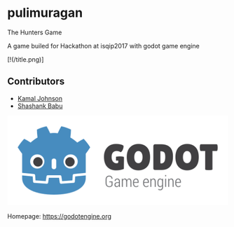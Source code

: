 # pulimuragan
The Hunters Game

A game builed for Hackathon at isqip2017 with godot game engine

[!(/title.png)]

## Contributors

* [Kamal Johnson](https://github.com/kamaljohnson)
* [Shashank Babu](https://github.com/shashank-sj)

[![Godot Engine logo](/logo.png)](https://godotengine.org)

Homepage: https://godotengine.org
